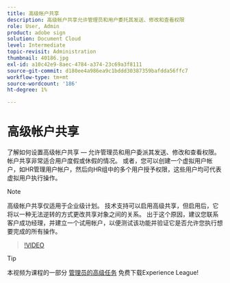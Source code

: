 ```yaml
---
title: 高级帐户共享
description: 高级帐户共享允许管理员和用户委托其发送、修改和查看权限
role: User, Admin
product: adobe sign
solution: Document Cloud
level: Intermediate
topic-revisit: Administration
thumbnail: 40186.jpg
exl-id: a10c42e9-8aec-4784-a374-23c69a3f8111
source-git-commit: d180ee4a986ea9c1bddd30387359bafdda56ffc7
workflow-type: tm+mt
source-wordcount: '186'
ht-degree: 1%

---
```


# 高级帐户共享

了解如何设置高级帐户共享 — 允许管理员和用户委派其发送、修改和查看权限。 帐户共享非常适合用户度假或休假的情况。 或者，您可以创建一个虚拟用户帐户，如HR管理用户帐户，然后向HR组中的多个用户授予权限，这些用户均可代表虚拟用户执行操作。

>[!NOTE]
>
>高级帐户共享仅适用于企业级计划。 技术支持可以启用高级共享，但启用后，它将以一种无法逆转的方式更改共享对象之间的关系。 出于这个原因，建议您联系客户成功经理，并建立一个试用帐户，以便测试该功能并验证它是否允许您执行想要完成的所有操作。

>[!VIDEO](https://video.tv.adobe.com/v/40186?hidetitle=true)

>[!TIP]
>
>本视频为课程的一部分 [管理员的高级任务](https://experienceleague.adobe.com/?recommended=Sign-A-1-2020.1) 免费下载Experience League!
